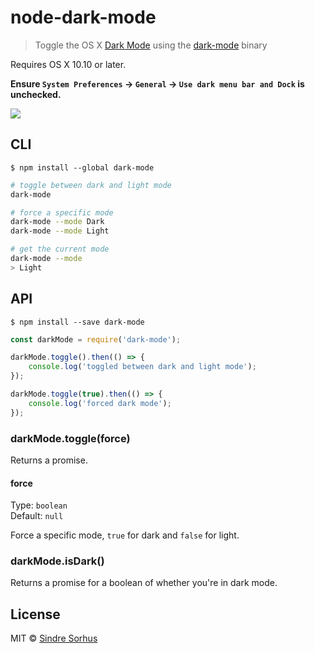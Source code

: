 # node-dark-mode

> Toggle the OS X [Dark Mode](http://www.macworld.co.uk/how-to/mac-software/turn-on-yosemites-dark-mode-on-mac-3534690/) using the [dark-mode](https://github.com/sindresorhus/dark-mode) binary

Requires OS X 10.10 or later.

**Ensure `System Preferences` → `General` → `Use dark menu bar and Dock` is unchecked.**

![](https://github.com/sindresorhus/dark-mode/raw/master/screenshot.gif)


## CLI

```
$ npm install --global dark-mode
```

```sh
# toggle between dark and light mode
dark-mode

# force a specific mode
dark-mode --mode Dark
dark-mode --mode Light

# get the current mode
dark-mode --mode
> Light
```


## API

```
$ npm install --save dark-mode
```

```js
const darkMode = require('dark-mode');

darkMode.toggle().then(() => {
	console.log('toggled between dark and light mode');
});

darkMode.toggle(true).then(() => {
	console.log('forced dark mode');
});

```

### darkMode.toggle(force)

Returns a promise.

#### force

Type: `boolean`  
Default: `null`

Force a specific mode, `true` for dark and `false` for light.

### darkMode.isDark()

Returns a promise for a boolean of whether you're in dark mode.


## License

MIT © [Sindre Sorhus](http://sindresorhus.com)
